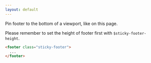 ```yaml
---
layout: default
---
```


Pin footer to the bottom of a viewport, like on this page.

Please remember to set the height of footer first with `$sticky-footer-height`.

```html
<footer class="sticky-footer">
  ...
</footer>
```
